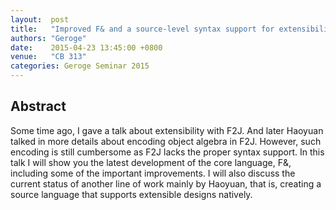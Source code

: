 ```yaml
--- 
layout:  post 
title:   "Improved F& and a source-level syntax support for extensibility"
authors: "Geroge"
date:    2015-04-23 13:45:00 +0800
venue:   "CB 313"
categories: Geroge Seminar 2015
--- 
```

## Abstract

Some time ago, I gave a talk about extensibility with F2J. And later
Haoyuan talked in more details about encoding object algebra in
F2J. However, such encoding is still cumbersome as F2J lacks the
proper syntax support. In this talk I will show you the latest
development of the core language, F&, including some of the important
improvements. I will also discuss the current status of another line
of work mainly by Haoyuan, that is, creating a source language that
supports extensible designs natively.

